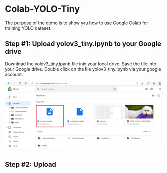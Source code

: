 # Colab-YOLO-Tiny
The purpose of the demo is to show you how to use Google Colab for training YOLO dataset.

## Step #1: Upload yolov3_tiny.ipynb to your Google drive
Download the yolov3_tiny.ipynb file into your local drive.  Save the file into your Google drive.
Double click on the file yolov3_tiny.ipynb via your google account.

![image](https://github.com/LILINOpenGitHub/Colab-YOLO-Tiny/blob/main/images/image1.jpg)

## Step #2: Upload 
